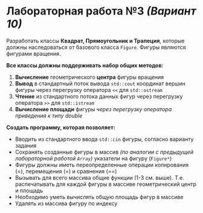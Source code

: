 # Лабораторная работа **№3** _(Вариант 10)_

Разработать классы **Квадрат, Прямоугольник и Трапеция**, которые должны наследоваться от базового класса `Figure`. Фигуры являются фигурами вращения.

**Все классы должны поддерживать набор общих методов:**

1. **Вычисление** геометрического **центра** фигуры вращения
2. **Вывод** в стандартный поток вывода `std::cout` координат вершин фигуры через перегрузку оператора `<<` для `std::ostream`
3. **Чтение** из стандартного потока данных фигур через перегрузку оператора `>>` для `std::istream`
4. **Вычисление площади** фигуры _через перегрузку оператора приведения к типу double_

**Создать программу, которая позволяет:**

- Вводить из стандартного ввода `std::cin` фигуры, согласно варианту задания
- Сохранять созданные фигуры в массив _(по аналогии с предыдущей лабораторной работой `Array`)_ указатели на фигуру (`Figure*`)
- Фигуры должны иметь переопределенные операции копирования (=), перемещения (=) и сравнения (==)
- Вызывать для всего массива общие функции (1-3 см. выше). Т.е. распечатывать для каждой фигуры в массиве геометрический центр и площадь
- Необходимо уметь вычислять общую площадь фигур в массиве
- Удалять из массива фигуру по индексу
